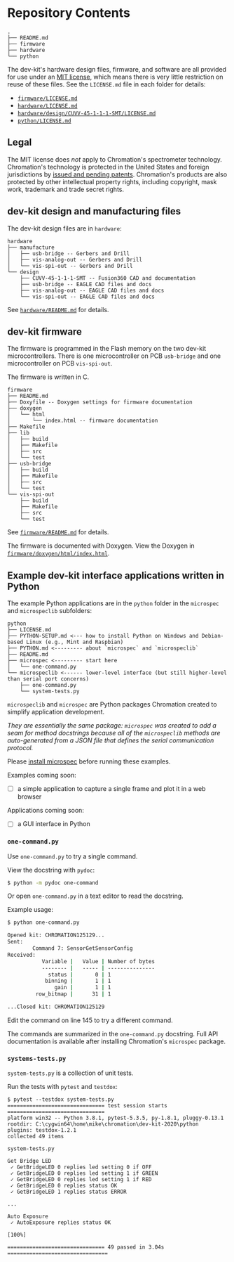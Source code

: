 # Repository Contents

```
.
├── README.md
├── firmware
├── hardware
└── python
```

The dev-kit's hardware design files, firmware, and software are
all provided for use under an [MIT
license](https://en.wikipedia.org/wiki/MIT_License), which means
there is very little restriction on reuse of these files. See the
`LICENSE.md` file in each folder for details:

- [`firmware/LICENSE.md`](firmware/LICENSE.md)
- [`hardware/LICENSE.md`](hardware/LICENSE.md)
- [`hardware/design/CUVV-45-1-1-1-SMT/LICENSE.md`](hardware/design/CUVV-45-1-1-1-SMT/LICENSE.md)
- [`python/LICENSE.md`](python/LICENSE.md)

## Legal

The MIT license does *not* apply to Chromation's spectrometer
technology. Chromation's technology is protected in the United
States and foreign jurisdictions by [issued and pending
patents](https://www.chromation.com/patents.html). Chromation's
products are also protected by other intellectual property
rights, including copyright, mask work, trademark and trade
secret rights.

## dev-kit design and manufacturing files

The dev-kit design files are in `hardware`:

```
hardware
├── manufacture
│   ├── usb-bridge -- Gerbers and Drill
│   ├── vis-analog-out -- Gerbers and Drill
│   └── vis-spi-out -- Gerbers and Drill
└── design
    ├── CUVV-45-1-1-1-SMT -- Fusion360 CAD and documentation
    ├── usb-bridge -- EAGLE CAD files and docs
    ├── vis-analog-out -- EAGLE CAD files and docs
    └── vis-spi-out -- EAGLE CAD files and docs
```

See [`hardware/README.md`](hardware/README.md) for details.

## dev-kit firmware

The firmware is programmed in the Flash memory on the two dev-kit
microcontrollers. There is one microcontroller on PCB
`usb-bridge` and one microcontroller on PCB `vis-spi-out`.

The firmware is written in C.

```
firmware
├── README.md
├── Doxyfile -- Doxygen settings for firmware documentation
├── doxygen
│   └── html
│       └── index.html -- firmware documentation
├── Makefile
├── lib
│   ├── build
│   ├── Makefile
│   ├── src
│   └── test
├── usb-bridge
│   ├── build
│   ├── Makefile
│   ├── src
│   └── test
└── vis-spi-out
    ├── build
    ├── Makefile
    ├── src
    └── test
```

See [`firmware/README.md`](firmware/README.md) for details.

The firmware is documented with Doxygen. View the Doxygen in
[`firmware/doxygen/html/index.html`](firmware/doxygen/html/index.html).

## Example dev-kit interface applications written in Python

The example Python applications are in the `python` folder in the
`microspec` and `microspeclib` subfolders:

```
python
├── LICENSE.md
├── PYTHON-SETUP.md <--- how to install Python on Windows and Debian-based Linux (e.g., Mint and Raspbian)
├── PYTHON.md <--------- about `microspec` and `microspeclib`
├── README.md
├── microspec <--------- start here
│   └── one-command.py
└── microspeclib <------ lower-level interface (but still higher-level than serial port concerns)
    ├── one-command.py
    └── system-tests.py
```

`microspeclib` and `microspec` are Python packages Chromation
created to simplify application development.

*They are essentially the same package: `microspec` was created
to add a seam for method docstrings because all of the
`microspeclib` methods are auto-generated from a JSON file that
defines the serial communication protocol.*

Please [install microspec](python/PYTHON.md#setup-microspeclib)
before running these examples.

Examples coming soon:

- [ ] a simple application to capture a single frame and plot it
  in a web browser

Applications coming soon:

- [ ] a GUI interface in Python

### `one-command.py`

Use `one-command.py` to try a single command.

View the docstring with `pydoc`:

```bash
$ python -m pydoc one-command
```

Or open `one-command.py` in a text editor to read the docstring.

Example usage:

```bash
$ python one-command.py

Opened kit: CHROMATION125129...
Sent:
        Command 7: SensorGetSensorConfig
Received:
           Variable |   Value | Number of bytes
           -------- |   ----- | ---------------
             status |       0 | 1
            binning |       1 | 1
               gain |       1 | 1
         row_bitmap |      31 | 1

...Closed kit: CHROMATION125129
```

Edit the command on line 145 to try a different command.

The commands are summarized in the `one-command.py` docstring.
Full API documentation is available after installing Chromation's
`microspec` package.

### `systems-tests.py`

`system-tests.py` is a collection of unit tests.

Run the tests with `pytest` and `testdox`:

```
$ pytest --testdox system-tests.py
=============================== test session starts ===============================
platform win32 -- Python 3.8.1, pytest-5.3.5, py-1.8.1, pluggy-0.13.1
rootdir: C:\cygwin64\home\mike\chromation\dev-kit-2020\python
plugins: testdox-1.2.1
collected 49 items

system-tests.py

Get Bridge LED
 ✓ GetBridgeLED 0 replies led setting 0 if OFF
 ✓ GetBridgeLED 0 replies led setting 1 if GREEN
 ✓ GetBridgeLED 0 replies led setting 1 if RED
 ✓ GetBridgeLED 0 replies status OK
 ✓ GetBridgeLED 1 replies status ERROR

...

Auto Exposure
 ✓ AutoExposure replies status OK
                                                                             [100%]

=============================== 49 passed in 3.04s ================================
```


